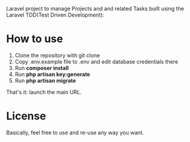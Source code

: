 Laravel project to manage Projects and and related Tasks built using the Laravel TDD(Test Driven Development):

<h1>How to use</h1>
<ol>
<li>Clone the repository with git clone</li>
<li>Copy .env.example file to .env and edit database credentials there</li>
<li>Run <b>composer install</b></li>
<li>Run <b>php artisan key:generate</b></li>
<li>Run <b>php artisan migrate</b></li>
</ol>
That's it: launch the main URL.
<h1>License</h1>
Basically, feel free to use and re-use any way you want.